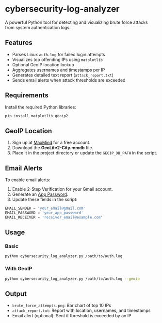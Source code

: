# cybersecurity-log-analyzer

A powerful Python tool for detecting and visualizing brute force attacks from system authentication logs.

## Features

* Parses Linux `auth.log` for failed login attempts
* Visualizes top offending IPs using `matplotlib`
* Optional GeoIP location lookup
* Aggregates usernames and timestamps per IP
* Generates detailed text report (`attack_report.txt`)
* Sends email alerts when attack thresholds are exceeded

## Requirements

Install the required Python libraries:

```bash
pip install matplotlib geoip2
```

## GeoIP Location

1. Sign up at [MaxMind](https://www.maxmind.com) for a free account.
2. Download the **GeoLite2-City.mmdb** file.
3. Place it in the project directory or update the `GEOIP_DB_PATH` in the script.

## Email Alerts

To enable email alerts:

1. Enable 2-Step Verification for your Gmail account.
2. Generate an [App Password](https://myaccount.google.com/apppasswords).
3. Update these fields in the script:

```python
EMAIL_SENDER = 'your_email@gmail.com'
EMAIL_PASSWORD = 'your_app_password'
EMAIL_RECEIVER = 'receiver_email@example.com'
```

## Usage

### Basic

```bash
python cybersecurity_log_analyzer.py /path/to/auth.log
```

### With GeoIP

```bash
python cybersecurity_log_analyzer.py /path/to/auth.log --geoip
```

## Output

* `brute_force_attempts.png`: Bar chart of top 10 IPs
* `attack_report.txt`: Report with location, usernames, and timestamps
* Email alert (optional): Sent if threshold is exceeded by an IP
